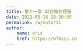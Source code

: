 ```yaml
---
title: 第十一章 32位微处理器
date: 2021-05-16 15:30:00
permalink: /w/note/11
author: 
    name: eric
    href: https://wfmiss.cn
---
```


